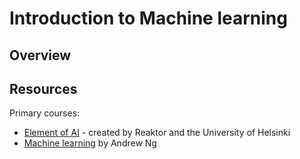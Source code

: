 # Introduction to Machine learning

## Overview

## Resources

Primary courses:

- [Element of AI](https://course.elementsofai.com/) - created by Reaktor and the University of Helsinki
- [Machine learning](https://www.coursera.org/learn/machine-learning) by Andrew Ng

